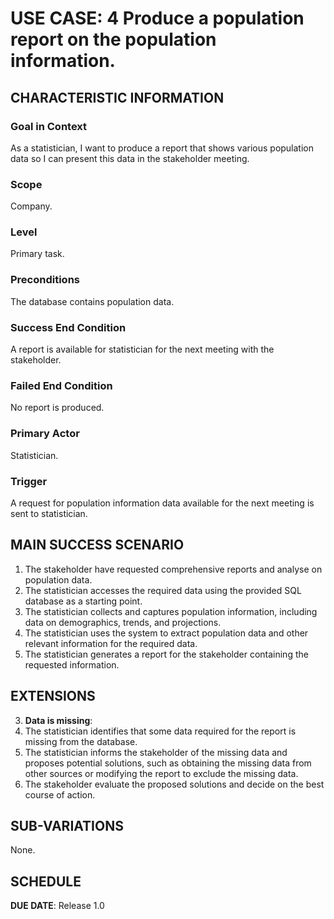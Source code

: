 # USE CASE: 4 Produce a population report on the population information.

## CHARACTERISTIC INFORMATION

### Goal in Context

As a statistician, I want to produce a report that shows various population data so I can present this data in the stakeholder meeting.

### Scope

Company.

### Level

Primary task.

### Preconditions

The database contains population data.

### Success End Condition

A report is available for statistician for the next meeting with the stakeholder.

### Failed End Condition

No report is produced.

### Primary Actor

Statistician.

### Trigger

A request for population information data available for the next meeting is sent to statistician.

## MAIN SUCCESS SCENARIO

1. The stakeholder have requested comprehensive reports and analyse on population data.
2. The statistician accesses the required data using the provided SQL database as a starting point.
3. The statistician collects and captures population information, including data on demographics, trends, and projections.
4. The statistician uses the system to extract population data and other relevant information for the required data.
5. The statistician generates a report for the stakeholder containing the requested information.

## EXTENSIONS

3. **Data is missing**:
 1. The statistician identifies that some data required for the report is missing from the database.
 2. The statistician informs the stakeholder of the missing data and proposes potential solutions, such as obtaining the missing data from other sources or modifying the report to exclude the missing data.
 3. The stakeholder evaluate the proposed solutions and decide on the best course of action.

## SUB-VARIATIONS

None.

## SCHEDULE

**DUE DATE**: Release 1.0